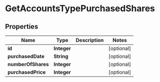 # GetAccountsTypePurchasedShares

## Properties
Name | Type | Description | Notes
------------ | ------------- | ------------- | -------------
**id** | **Integer** |  |  [optional]
**purchasedDate** | **String** |  |  [optional]
**numberOfShares** | **Integer** |  |  [optional]
**purchasedPrice** | **Integer** |  |  [optional]
